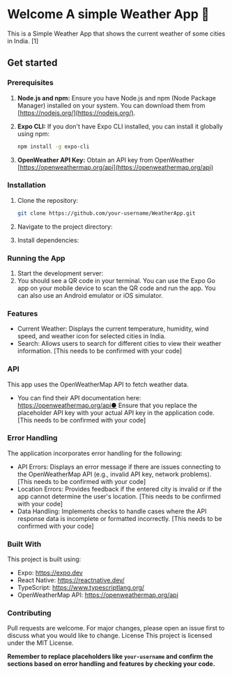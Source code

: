 # Welcome A simple Weather App 👋

This is a Simple Weather App that shows the current weather of some cities in India. [1]

## Get started

### Prerequisites

1.  **Node.js and npm:** Ensure you have Node.js and npm (Node Package Manager) installed on your system. You can download them from [https://nodejs.org/](https://nodejs.org/).

2.  **Expo CLI:** If you don't have Expo CLI installed, you can install it globally using npm:

    ```bash
    npm install -g expo-cli
    ```

3.  **OpenWeather API Key:** Obtain an API key from OpenWeather [https://openweathermap.org/api](https://openweathermap.org/api)

### Installation

1. Clone the repository:

   ```bash
   git clone https://github.com/your-username/WeatherApp.git
   ```

2. Navigate to the project directory:

3. Install dependencies:

### Running the App

1. Start the development server:
2. You should see a QR code in your terminal. You can use the Expo Go app on your mobile
   device to scan the QR code and run the app. You can also use an Android emulator or iOS
   simulator.

### Features

- Current Weather: Displays the current temperature, humidity, wind speed, and weather icon for selected cities in India.
- Search: Allows users to search for different cities to view their weather information. [This needs to be confirmed with your code]

### API

This app uses the OpenWeatherMap API to fetch weather data.

- You can find their API documentation here: https://openweathermap.org/api●
  Ensure that you replace the placeholder API key with your actual API key in the application code. [This needs to be confirmed with your code]

### Error Handling

The application incorporates error handling for the following:

- API Errors: Displays an error message if there are issues connecting to the OpenWeatherMap API (e.g., invalid API key, network problems). [This needs to be confirmed with your code]
- Location Errors: Provides feedback if the entered city is invalid or if the app cannot determine the user's location. [This needs to be confirmed with your code]
- Data Handling: Implements checks to handle cases where the API response data is incomplete or formatted incorrectly. [This needs to be confirmed with your code]

### Built With

This project is built using:

- Expo: https://expo.dev
- React Native: https://reactnative.dev/
- TypeScript: https://www.typescriptlang.org/
- OpenWeatherMap API: https://openweathermap.org/api

### Contributing

Pull requests are welcome. For major changes, please open an issue first to discuss what you would like to change.
License
This project is licensed under the MIT License.

**Remember to replace placeholders like `your-username` and confirm the sections based on error handling and features by checking your code.**
